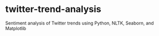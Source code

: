 # twitter-trend-analysis
Sentiment analysis of Twitter trends using Python, NLTK, Seaborn, and Matplotlib
